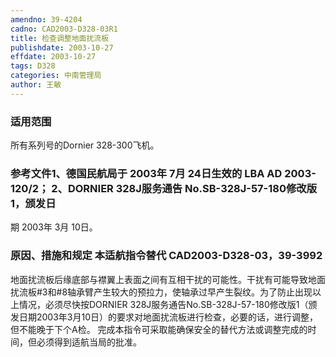 ```yaml
---
amendno: 39-4204
cadno: CAD2003-D328-03R1
title: 检查调整地面扰流板
publishdate: 2003-10-27
effdate: 2003-10-27
tags: D328
categories: 中南管理局
author: 王敏
---
```


### 适用范围 
所有系列号的Dornier 328-300飞机。

<!--more-->
### 参考文件1、德国民航局于 2003年 7月 24日生效的 LBA AD 2003-120/2； 2、DORNIER 328J服务通告 No.SB-328J-57-180修改版 1，颁发日
期 2003年 3月 10日。

### 原因、措施和规定 本适航指令替代 CAD2003-D328-03，39-3992 
地面扰流板后缘底部与襟翼上表面之间有互相干扰的可能性。干扰有可能导致地面扰流板#3和#8轴承臂产生较大的预拉力，使轴承过早产生裂纹。为了防止出现以上情况，必须尽快按DORNIER 328J服务通告No.SB-328J-57-180修改版1（颁发日期2003年3月10日）的要求对地面扰流板进行检查，必要的话，进行调整，但不能晚于下个A检。 
    完成本指令可采取能确保安全的替代方法或调整完成的时间，但必须得到适航当局的批准。
